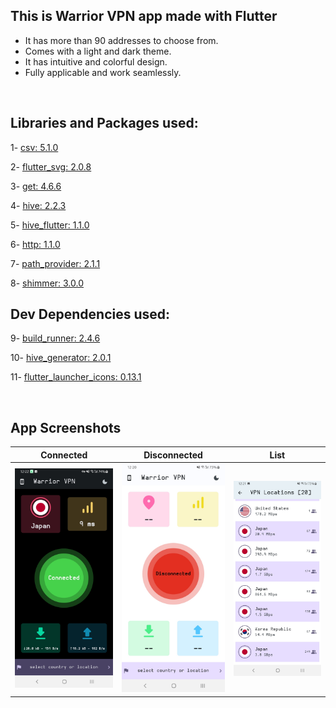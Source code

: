 ## This is **Warrior VPN** app made with Flutter

- It has more than 90 addresses to choose from.
- Comes with a light and dark theme.
- It has intuitive and colorful design.
- Fully applicable and work seamlessly.

</br>

## Libraries and Packages used:
1- <a href="https://pub.dev/packages/csv">csv: 5.1.0</a>

2- <a href="https://pub.dev/packages/flutter_svg">flutter_svg: 2.0.8</a>

3- <a href="https://pub.dev/packages/get">get: 4.6.6</a>

4- <a href="https://pub.dev/packages/hive">hive: 2.2.3</a>

5- <a href="https://pub.dev/packages/hive_flutter">hive_flutter: 1.1.0</a>

6- <a href="https://pub.dev/packages/http">http: 1.1.0</a>

7- <a href="https://pub.dev/packages/path_provider">path_provider: 2.1.1</a>

8- <a href="https://pub.dev/packages/shimmer">shimmer: 3.0.0</a>

## Dev Dependencies used:

9- <a href="https://pub.dev/packages/build_runner">build_runner: 2.4.6</a>

10- <a href="https://pub.dev/packages/hive_generator">hive_generator: 2.0.1</a>

11- <a href="https://pub.dev/packages/flutter_launcher_icons">flutter_launcher_icons: 0.13.1</a>

</br>

## App Screenshots

| Connected | Disconnected | List |
| :-: | :-: | :-: |
<img src="show/vpn_connected.jpg" alt="Connected" width="200"/> | <img src="show/vpn_disconnected.jpg" alt="Disconnected" width="200"/> | <img src="show/vpn_list.jpg" alt="List" width="200"/> |

</br>
